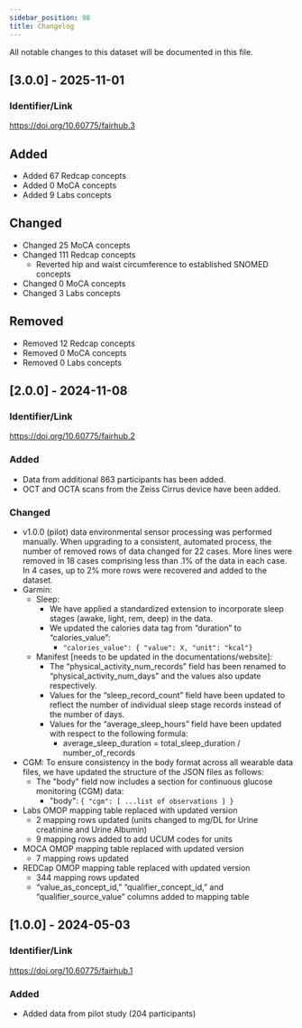 ```yaml
---
sidebar_position: 98
title: Changelog
---
```


All notable changes to this dataset will be documented in this file.

## [3.0.0] - 2025-11-01

### Identifier/Link

https://doi.org/10.60775/fairhub.3

## Added

- Added 67 Redcap concepts
- Added 0 MoCA concepts
- Added 9 Labs concepts

## Changed

- Changed 25 MoCA concepts
- Changed 111 Redcap concepts
  - Reverted hip and waist circumference to established SNOMED concepts
- Changed 0 MoCA concepts
- Changed 3 Labs concepts

## Removed

- Removed 12 Redcap concepts
- Removed 0 MoCA concepts
- Removed 0 Labs concepts

## [2.0.0] - 2024-11-08

### Identifier/Link

https://doi.org/10.60775/fairhub.2

### Added

- Data from additional 863 participants has been added.
- OCT and OCTA scans from the Zeiss Cirrus device have been added.

### Changed

- v1.0.0 (pilot) data environmental sensor processing was performed manually. When upgrading to a consistent, automated process, the number of removed rows of data changed for 22 cases. More lines were removed in 18 cases comprising less than .1% of the data in each case. In 4 cases, up to 2% more rows were recovered and added to the dataset.
- Garmin:
  - Sleep:
    - We have applied a standardized extension to incorporate sleep stages (awake, light, rem, deep) in the data.
    - We updated the calories data tag from “duration” to “calories_value”:
      - `"calories_value": { "value": X, "unit": "kcal"}`
  - Manifest [needs to be updated in the documentations/website]:
    - The “physical_activity_num_records” field has been renamed to “physical_activity_num_days” and the values also update respectively.
    - Values for the “sleep_record_count” field have been updated to reflect the number of individual sleep stage records instead of the number of days.
    - Values for the “average_sleep_hours” field have been updated with respect to the following formula:
      - average_sleep_duration = total_sleep_duration / number_of_records
- CGM: To ensure consistency in the body format across all wearable data files, we have updated the structure of the JSON files as follows:
  - The "body" field now includes a section for continuous glucose monitoring (CGM) data:
    - "body": `{ "cgm": [ ...list of observations ] }`
- Labs OMOP mapping table replaced with updated version
  - 2 mapping rows updated (units changed to mg/DL for Urine creatinine and Urine Albumin)
  - 9 mapping rows added to add UCUM codes for units
- MOCA OMOP mapping table replaced with updated version
  - 7 mapping rows updated
- REDCap OMOP mapping table replaced with updated version
  - 344 mapping rows updated
  - “value_as_concept_id,” “qualifier_concept_id,” and “qualifier_source_value” columns added to mapping table

## [1.0.0] - 2024-05-03

### Identifier/Link

https://doi.org/10.60775/fairhub.1

### Added

- Added data from pilot study (204 participants)
